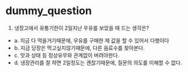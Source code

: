 # dummy_question

1. 냉장고에서 유통기한이 2일지난 우유를 보았을 때 드는 생각은? 
- a. 지금 다 먹을거기때문에, 우유를 구매한 제 값을 할 수 있어서 다행이다
- b. 지금 당장은 먹고싶지않기때문에, 다른 음료수를 찾아본다.
- c. 맛과 상태 등 정상유무와 관계없이 버려야한다.
- d. 냉장관리를 잘 하면 2일정도는 괜찮기때문에, 질문의 의도를 이해할 수 없다.

